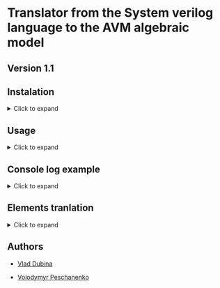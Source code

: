 # Translator from the System verilog language to the AVM algebraic model

## Version 1.1

## Instalation
<details><summary>Click to expand</summary>
  
1. Install Python>=3.10.12 on your system
2. Install the necessary libraries:

       pip install -r requirements.txt

</details>

## Usage

<details><summary>Click to expand</summary>

**Arguments**
- This tool has some mandatory and optional arguments and parametrs
    - Mandatory argument is ```path_to_sv``` Path to system verilog(.sv) file.
    - Optional parametr ```-rpath``` - Path to result folder. If not entered, the "results" folder will be created.
 
- You can review the available arguments and commands by using the ```-h``` parametr

**Usage examples**

- An example of using the tool without specifying the resulting path (the standard path will be used, that is, the "results" folder, if it does not exist, it will be created)
  
      python sv2aplan_tool.py example.sv 

- An example of using the tool from the resulting path (if the path does not exist, it will be created)

      python sv2aplan_tool.py example.sv my_result_path
      
</details>

## Console log example

<details><summary>Click to expand</summary>

![image](https://github.com/vladyslav-dubina/SV2Aplan/assets/82110791/5b8bf515-4038-412a-9457-df555dcaea3a)

</details>


## Elements tranlation

<details><summary>Click to expand</summary>

### Module

| SV CODE                                                                                                     |                                                 APLAN CODE                                                  |                                                                                                              EXAMPLE LINKS |
| :---------------------------------------------------------------------------------------------------------- | :---------------------------------------------------------------------------------------------------------: | ------------------------------------------------------------------------------------------------------------------------: |
| ![image](https://github.com/vladyslav-dubina/SV2Aplan/assets/82110791/a7dec8f0-b922-4ea4-bbcd-8f501f91d6d1) | ![image](https://github.com/vladyslav-dubina/SV2Aplan/assets/82110791/8579a72d-6b31-4ace-aa43-0dd5dc907711) | [sv_example.sv](examples/sv_example_1/sv_example_1.sv) - [project.env_descript](examples/sv_example_1/aplan/project.env_descript) |

|                                                                                                                                                      DESCRIPTION                                                                                                                                                      |
| :-------------------------------------------------------------------------------------------------------------------------------------------------------------------------------------------------------------------------------------------------------------------------------------------------------------------: |
| As you can see, module is converted to agent_type, the attributes of which are all module arguments from SV. After that we declare the agent (in the picture module_1) the index in the name of the agent depends on the order of the module in the SV code, the type of the agent is agent_type what is this module. |

### Out-of-block declaration
| SV CODE | APLAN CODE | EXAMPLE LINKS |
| ------- | ---------- | ------------ |
| ![image](https://github.com/vladyslav-dubina/SV2Aplan/assets/82110791/4ecbc152-7a63-4333-9ee1-7d722c4e2fa8) | ![image](https://github.com/vladyslav-dubina/SV2Aplan/assets/82110791/c34afd77-98d8-4d4e-abab-20cb2d3db698) | [sv_example.sv](examples/sv_example_1/sv_example_1.sv) - [project.env_descript](examples/sv_example_1/aplan/project.env_descript)|

| DESCRIPTION |
| ----------- |
| As you can see in the picture with the SV code example, the out-of-block declaration (in the reg example, the same translation behavior for wire) will be converted into an attribute in the middle of agent_type from module |

### Out-of-block declaration with assign

| SV CODE | APLAN CODE | EXAMPLE LINKS |
| ------- | ---------- | ------------ |
| ![image](https://github.com/vladyslav-dubina/SV2Aplan/assets/82110791/4ecbc152-7a63-4333-9ee1-7d722c4e2fa8) | ![image](https://github.com/vladyslav-dubina/SV2Aplan/assets/82110791/c34afd77-98d8-4d4e-abab-20cb2d3db698) | [sv_example.sv](examples/sv_example_1/sv_example_1.sv) - [project.env_descript](examples/sv_example_1/aplan/project.env_descript)|

**STATEMENTS**
- [x] always @ ()
- [x] always @ *
- [x] always_comb
- [x] always_ff
- [x] always_latch
- [x] if ()

**ASSERT**
- [x] assert ()
- [x] assert property ()
> with an empty property 

**OPERATIONS**

- All types of logical and arithmetic operations

</details>

## Authors

- [Vlad Dubina](https://github.com/vladyslav-dubina)

- [Volodymyr Peschanenko](https://github.com/VolodymyrPeschanenkoLitSoft)
